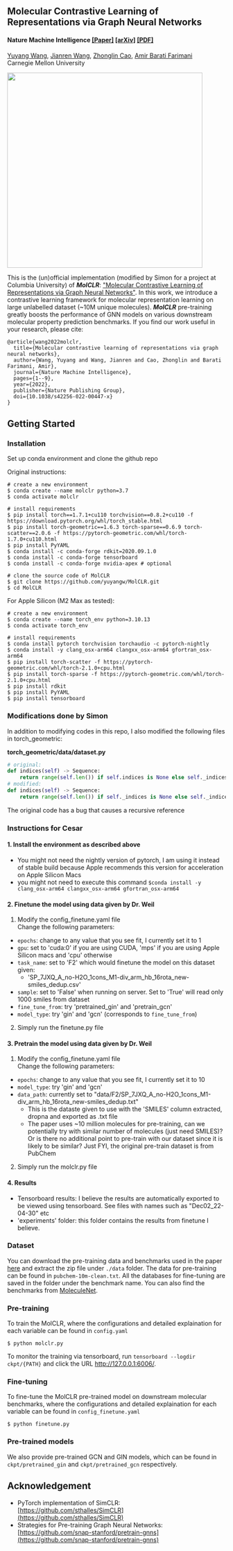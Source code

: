 ## Molecular Contrastive Learning of Representations via Graph Neural Networks ##

#### Nature Machine Intelligence [[Paper]](https://www.nature.com/articles/s42256-022-00447-x) [[arXiv]](https://arxiv.org/abs/2102.10056/) [[PDF]](https://www.nature.com/articles/s42256-022-00447-x.pdf) </br>
[Yuyang Wang](https://yuyangw.github.io/), [Jianren Wang](https://www.jianrenw.com/), [Zhonglin Cao](https://www.linkedin.com/in/zhonglincao/?trk=public_profile_browsemap), [Amir Barati Farimani](https://www.meche.engineering.cmu.edu/directory/bios/barati-farimani-amir.html) </br>
Carnegie Mellon University </br>

<img src="figs/pipeline.gif" width="450">

This is the (un)official implementation (modified by Simon for a project at Columbia University) of <strong><em>MolCLR</em></strong>: ["Molecular Contrastive Learning of Representations via Graph Neural Networks"](https://www.nature.com/articles/s42256-022-00447-x). In this work, we introduce a contrastive learning framework for molecular representation learning on large unlabelled dataset (~10M unique molecules). <strong><em>MolCLR</em></strong> pre-training greatly boosts the performance of GNN models on various downstream molecular property prediction benchmarks. 
If you find our work useful in your research, please cite:

```
@article{wang2022molclr,
  title={Molecular contrastive learning of representations via graph neural networks},
  author={Wang, Yuyang and Wang, Jianren and Cao, Zhonglin and Barati Farimani, Amir},
  journal={Nature Machine Intelligence},
  pages={1--9},
  year={2022},
  publisher={Nature Publishing Group},
  doi={10.1038/s42256-022-00447-x}
}
```


## Getting Started

### Installation

Set up conda environment and clone the github repo

Original instructions:
```
# create a new environment
$ conda create --name molclr python=3.7
$ conda activate molclr

# install requirements
$ pip install torch==1.7.1+cu110 torchvision==0.8.2+cu110 -f https://download.pytorch.org/whl/torch_stable.html
$ pip install torch-geometric==1.6.3 torch-sparse==0.6.9 torch-scatter==2.0.6 -f https://pytorch-geometric.com/whl/torch-1.7.0+cu110.html
$ pip install PyYAML
$ conda install -c conda-forge rdkit=2020.09.1.0
$ conda install -c conda-forge tensorboard
$ conda install -c conda-forge nvidia-apex # optional

# clone the source code of MolCLR
$ git clone https://github.com/yuyangw/MolCLR.git
$ cd MolCLR
```

For Apple Silicon (M2 Max as tested):
```angular2html
# create a new environment
$ conda create --name torch_env python=3.10.13
$ conda activate torch_env

# install requirements
$ conda install pytorch torchvision torchaudio -c pytorch-nightly
$ conda install -y clang_osx-arm64 clangxx_osx-arm64 gfortran_osx-arm64
$ pip install torch-scatter -f https://pytorch-geometric.com/whl/torch-2.1.0+cpu.html
$ pip install torch-sparse -f https://pytorch-geometric.com/whl/torch-2.1.0+cpu.html
$ pip install rdkit
$ pip install PyYAML
$ pip install tensorboard
```

### Modifications done by Simon
In addition to modifying codes in this repo, I also modified the following files in torch_geometric:

**torch_geometric/data/dataset.py**
```python
# original:
def indices(self) -> Sequence:
    return range(self.len()) if self.indices is None else self._indices
# modified:
def indices(self) -> Sequence:
    return range(self.len()) if self._indices is None else self._indices
```
The original code has a bug that causes a recursive reference

### Instructions for Cesar
#### 1. Install the environment as described above
- You might not need the nightly version of pytorch, I am using it instead of stable build because Apple recommends 
this version for acceleration on Apple Silicon Macs
- you might not need to execute this command ```$conda install -y clang_osx-arm64 clangxx_osx-arm64 gfortran_osx-arm64```
#### 2. Finetune the model using data given by Dr. Weil
1. Modify the config_finetune.yaml file  
Change the following parameters:
- ```epochs```: change to any value that you see fit, I currently set it to 1
- ```gpu```: set to 'cuda:0' if you are using CUDA, 'mps' if you are using Apple Silicon macs and 'cpu' otherwise
- ```task_name```: set to 'F2' which would finetune the model on this dataset given:
  - 'SP_7JXQ_A_no-H2O_1cons_M1-div_arm_hb_16rota_new-smiles_dedup.csv'
- ```sample```: set to 'False' when running on server. Set to 'True' will read only 1000 smiles from dataset
- ```fine_tune_from```: try 'pretrained_gin' and 'pretrain_gcn'
- ```model_type```: try 'gin' and 'gcn' (corresponds to ```fine_tune_from```)
2. Simply run the finetune.py file

#### 3. Pretrain the model using data given by Dr. Weil
1. Modify the config_finetune.yaml file  
Change the following parameters:
- ```epochs```: change to any value that you see fit, I currently set it to 10
- ```model_type```: try 'gin' and 'gcn'
- ```data_path```: currently set to "data/F2/SP_7JXQ_A_no-H2O_1cons_M1-div_arm_hb_16rota_new-smiles_dedup.txt"
  - This is the dataste given to use with the 'SMILES' column extracted, dropna and exported as .txt file
  - The paper uses ~10 million molecules for pre-training, can we potentially try with similar number of 
  molecules (just need SMILES)? Or is there no additional point to pre-train with our dataset since it is 
  likely to be similar? Just FYI, the original pre-train dataset is from PubChem
2. Simply run the molclr.py file


#### 4. Results
- Tensorboard results: I believe the results are automatically exported to be viewed using tensorboard. See files with
names such as "Dec02_22-04-30" etc
- 'experiments' folder: this folder contains the results from finetune I believe.

### Dataset

You can download the pre-training data and benchmarks used in the paper [here](https://drive.google.com/file/d/1aDtN6Qqddwwn2x612kWz9g0xQcuAtzDE/view?usp=sharing) and extract the zip file under `./data` folder. The data for pre-training can be found in `pubchem-10m-clean.txt`. All the databases for fine-tuning are saved in the folder under the benchmark name. You can also find the benchmarks from [MoleculeNet](https://moleculenet.org/).

### Pre-training

To train the MolCLR, where the configurations and detailed explaination for each variable can be found in `config.yaml`
```
$ python molclr.py
```

To monitor the training via tensorboard, run `tensorboard --logdir ckpt/{PATH}` and click the URL http://127.0.0.1:6006/.

### Fine-tuning 

To fine-tune the MolCLR pre-trained model on downstream molecular benchmarks, where the configurations and detailed explaination for each variable can be found in `config_finetune.yaml`
```
$ python finetune.py
```

### Pre-trained models

We also provide pre-trained GCN and GIN models, which can be found in `ckpt/pretrained_gin` and `ckpt/pretrained_gcn` respectively. 

## Acknowledgement

- PyTorch implementation of SimCLR: [https://github.com/sthalles/SimCLR](https://github.com/sthalles/SimCLR)
- Strategies for Pre-training Graph Neural Networks: [https://github.com/snap-stanford/pretrain-gnns](https://github.com/snap-stanford/pretrain-gnns)
